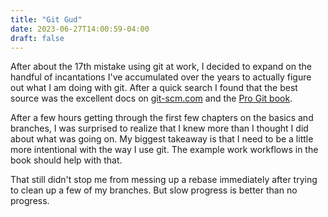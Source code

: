 ```yaml
---
title: "Git Gud"
date: 2023-06-27T14:00:59-04:00
draft: false
---
```


After about the 17th mistake using git at work, I decided to expand on the handful of incantations I've accumulated over the years to actually figure out what I am doing with git. After a quick search I found that the best source was the excellent docs on [git-scm.com](https://git-scm.com) and the [Pro Git book](https://git-scm.com/book/en/v2).

After a few hours getting through the first few chapters on the basics and branches, I was surprised to realize that I knew more than I thought I did about what was going on. My biggest takeaway is that I need to be a little more intentional with the way I use git. The example work workflows in the book should help with that.

That still didn't stop me from messing up a rebase immediately after trying to clean up a few of my branches. But slow progress is better than no progress.